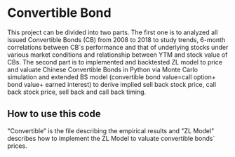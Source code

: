 # Convertible Bond
This project can be divided into two parts. The first one is to analyzed all issued Convertible Bonds (CB) from 2008 to 2018 to study trends, 6-month correlations between CB`s performance
and that of underlying stocks under various market conditions and relationship between YTM and stock value of CBs. The second part is to implemented and backtested ZL model to price and valuate Chinese Convertible Bonds in Python via Monte Carlo simulation and
extended BS model (convertible bond value=call option+ bond value+ earned interest) to derive implied sell back stock price, call
back stock price, sell back and call back timing.

## How to use this code
"Convertible" is the file describing the empirical results and "ZL Model" describes how to implement the ZL Model to valuate convertible bonds` prices.
